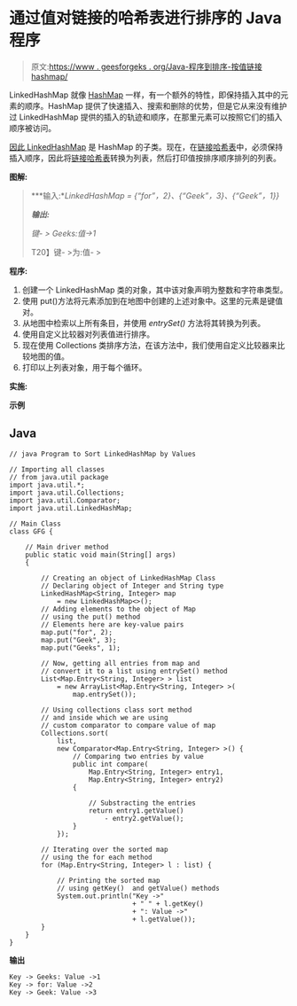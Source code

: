 # 通过值对链接的哈希表进行排序的 Java 程序

> 原文:[https://www . geesforgeks . org/Java-程序到排序-按值链接 hashmap/](https://www.geeksforgeeks.org/java-program-to-sort-linkedhashmap-by-values/)

LinkedHashMap 就像 [HashMap](https://www.geeksforgeeks.org/java-util-hashmap-in-java/) 一样，有一个额外的特性，即保持插入其中的元素的顺序。HashMap 提供了快速插入、搜索和删除的优势，但是它从来没有维护过 LinkedHashMap 提供的插入的轨迹和顺序，在那里元素可以按照它们的插入顺序被访问。

[因此 LinkedHashMap](https://www.geeksforgeeks.org/linkedhashmap-class-java-examples/) 是 HashMap 的子类。现在，在[链接哈希表](https://www.geeksforgeeks.org/linkedhashmap-class-java-examples/)中，必须保持插入顺序，因此将[链接哈希表](https://www.geeksforgeeks.org/linkedhashmap-class-java-examples/)转换为列表，然后打印值按排序顺序排列的列表。

**图解:**

> ***输入:**LinkedHashMap = {“for”，2}、{“Geek”，3}、{“Geek”，1}}*
> 
> ***输出:***
> 
> *键- > Geeks:值->1*
> 
> T20】键- >为:值- >

**程序:**

1.  创建一个 LinkedHashMap 类的对象，其中该对象声明为整数和字符串类型。
2.  使用 put()方法将元素添加到在地图中创建的上述对象中。这里的元素是键值对。
3.  从地图中检索以上所有条目，并使用 *entrySet()* 方法将其转换为列表。
4.  使用自定义比较器对列表值进行排序。
5.  现在使用 Collections 类排序方法，在该方法中，我们使用自定义比较器来比较地图的值。
6.  打印以上列表对象，用于每个循环。

**实施:**

**示例**

## Java

```
// java Program to Sort LinkedHashMap by Values

// Importing all classes
// from java.util package
import java.util.*;
import java.util.Collections;
import java.util.Comparator;
import java.util.LinkedHashMap;

// Main Class
class GFG {

    // Main driver method
    public static void main(String[] args)
    {

        // Creating an object of LinkedHashMap Class
        // Declaring object of Integer and String type
        LinkedHashMap<String, Integer> map
            = new LinkedHashMap<>();
        // Adding elements to the object of Map
        // using the put() method
        // Elements here are key-value pairs
        map.put("for", 2);
        map.put("Geek", 3);
        map.put("Geeks", 1);

        // Now, getting all entries from map and
        // convert it to a list using entrySet() method
        List<Map.Entry<String, Integer> > list
            = new ArrayList<Map.Entry<String, Integer> >(
                map.entrySet());

        // Using collections class sort method
        // and inside which we are using
        // custom comparator to compare value of map
        Collections.sort(
            list,
            new Comparator<Map.Entry<String, Integer> >() {
                // Comparing two entries by value
                public int compare(
                    Map.Entry<String, Integer> entry1,
                    Map.Entry<String, Integer> entry2)
                {

                    // Substracting the entries
                    return entry1.getValue()
                        - entry2.getValue();
                }
            });

        // Iterating over the sorted map
        // using the for each method
        for (Map.Entry<String, Integer> l : list) {

            // Printing the sorted map
            // using getKey()  and getValue() methods
            System.out.println("Key ->"
                               + " " + l.getKey()
                               + ": Value ->"
                               + l.getValue());
        }
    }
}
```

**输出**

```
Key -> Geeks: Value ->1
Key -> for: Value ->2
Key -> Geek: Value ->3
```